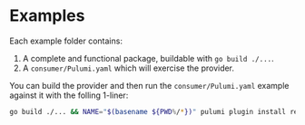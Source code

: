 # Examples

Each example folder contains:

1. A complete and functional package, buildable with `go build ./...`.
2. A `consumer/Pulumi.yaml` which will exercise the provider.

You can build the provider and then run the `consumer/Pulumi.yaml` example against it with the folling 1-liner:

```sh
go build ./... && NAME="$(basename ${PWD%/*})" pulumi plugin install resource ${NAME} v0.1.0 -f ${NAME} --reinstall && cd consumer && pulumi up && cd ..
```
